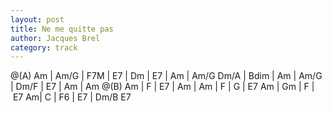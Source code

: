 ```yaml
---
layout: post
title: Ne me quitte pas
author: Jacques Brel
category: track
---
```



 
<canvas class="chords">
@(A) Am | Am/G | F7M | E7 | Dm | E7 | Am | Am/G
Dm/A | Bdim |  Am | Am/G | Dm/F | E7 | Am | Am
@(B) Am | F | E7 | Am | Am | F | G | E7
Am | Gm | F | E7 Am| C | F6 | E7 | Dm/B E7 
</canvas>
